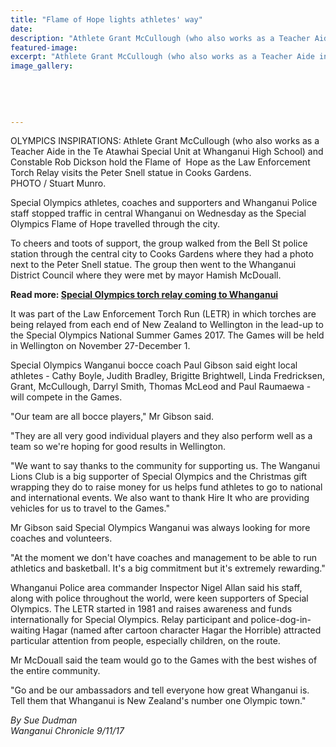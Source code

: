 ```yaml
---
title: "Flame of Hope lights athletes' way"
date: 
description: "Athlete Grant McCullough (who also works as a Teacher Aide in the Te Atawhai Special Unit at WHS) holding the Flame of  Hope (behind the cup)..."
featured-image: 
excerpt: "Athlete Grant McCullough (who also works as a Teacher Aide in the Te Atawhai Special Unit at WHS) holding the Flame of  Hope (behind the cup)."
image_gallery:
	
	
	
	
	
---
```


<p>OLYMPICS INSPIRATIONS: Athlete Grant McCullough (who also works as a Teacher Aide in the Te Atawhai Special Unit at Whanganui High School) and Constable Rob Dickson hold the Flame of&nbsp; Hope as the Law Enforcement Torch Relay visits the Peter Snell statue in Cooks Gardens.<br />PHOTO / Stuart Munro.</p>
<p class="element element-paragraph">Special Olympics athletes, coaches and supporters and Whanganui Police staff stopped traffic in central Whanganui on Wednesday as the Special Olympics Flame of Hope travelled through the city.</p>
<p class="element element-paragraph">To cheers and toots of support, the group walked from the Bell St police station through the central city to Cooks Gardens where they had a photo next to the Peter Snell statue. The group then went to the Whanganui District Council where they were met by mayor Hamish McDouall.</p>
<p class="element element-paragraph"><strong>Read more:&nbsp;<a href="http://www.nzherald.co.nz/wanganui-chronicle/news/article.cfm?c_id=1503426&amp;objectid=11940626" target="_blank">Special Olympics torch relay coming to Whanganui</a></strong></p>
<p class="element element-paragraph">It was part of the Law Enforcement Torch Run (LETR) in which torches are being relayed from each end of New Zealand to Wellington in the lead-up to the Special Olympics National Summer Games 2017. The Games will be held in Wellington on November 27-December 1.</p>
<p class="element element-paragraph">Special Olympics Wanganui bocce coach Paul Gibson said eight local athletes - Cathy Boyle, Judith Bradley, Brigitte Brightwell, Linda Fredricksen, Grant, McCullough, Darryl Smith, Thomas McLeod and Paul Raumaewa - will compete in the Games.</p>
<p class="element element-paragraph">"Our team are all bocce players," Mr Gibson said.</p>
<p class="element element-paragraph">"They are all very good individual players and they also perform well as a team so we're hoping for good results in Wellington.</p>
<p class="element element-paragraph">"We want to say thanks to the community for supporting us. The Wanganui Lions Club is a big supporter of Special Olympics and the Christmas gift wrapping they do to raise money for us helps fund athletes to go to national and international events. We also want to thank Hire It who are providing vehicles for us to travel to the Games."</p>
<p class="element element-paragraph">Mr Gibson said Special Olympics Wanganui was always looking for more coaches and volunteers.</p>
<p class="element element-paragraph">"At the moment we don't have coaches and management to be able to run athletics and basketball. It's a big commitment but it's extremely rewarding."</p>
<p class="element element-paragraph">Whanganui Police area commander Inspector Nigel Allan said his staff, along with police throughout the world, were keen supporters of Special Olympics. The LETR started in 1981 and raises awareness and funds internationally for Special Olympics. Relay participant and police-dog-in-waiting Hagar (named after cartoon character Hagar the Horrible) attracted particular attention from people, especially children, on the route.</p>
<p class="element element-paragraph">Mr McDouall said the team would go to the Games with the best wishes of the entire community.</p>
<p class="element element-paragraph">"Go and be our ambassadors and tell everyone how great Whanganui is. Tell them that Whanganui is New Zealand's number one Olympic town."</p>
<p class="element element-paragraph"><em>By Sue Dudman</em><br /><em>Wanganui Chronicle 9/11/17</em></p>

